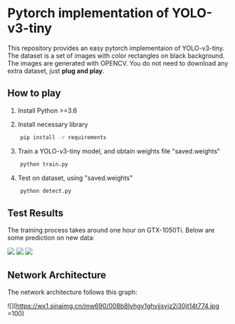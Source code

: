 # Pytorch implementation of YOLO-v3-tiny

This repository provides an easy pytorch implementaion of YOLO-v3-tiny.
The dataset is a set of images with color rectangles on black background. 
The images are generated with OPENCV. You do not need to download any extra dataset, 
just **plug and play**.


## How to play

1. Install Python >=3.6

2. Install necessary library
```bash
    pip install -r requirements
```

3. Train a YOLO-v3-tiny model, and obtain weights file "saved.weights"
```bash
    python train.py
```

4. Test on dataset, using "saved.weights"
```bash
    python detect.py
```

## Test Results

The training process takes around one hour on GTX-1050Ti. Below are some prediction on new data:

![](https://wx2.sinaimg.cn/small/008b8Ivhgy1ghvjhntdvvj30eg0ega9x.jpg)
![](https://wx3.sinaimg.cn/small/008b8Ivhgy1ghvjhlf3c8j30eg0egdfo.jpg)
![](https://wx1.sinaimg.cn/small/008b8Ivhgy1ghvjhhv4y1j30eg0egdfp.jpg)


## Network Architecture

The network architecture follows this graph:

![](https://wx1.sinaimg.cn/mw690/008b8Ivhgy1ghvjjsyjz2j30jt14t774.jpg =100)

